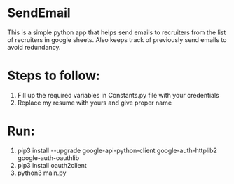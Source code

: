 # SendEmail
This is a simple python app that helps send emails to recruiters from the list of recruiters in google sheets. Also keeps track of previously send emails to avoid redundancy.

# Steps to follow:
1. Fill up the required variables in Constants.py file with your credentials
2. Replace my resume with yours and give proper name


# Run:
1. pip3 install --upgrade google-api-python-client google-auth-httplib2 google-auth-oauthlib
2. pip3 install oauth2client
3. python3 main.py
